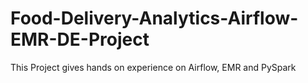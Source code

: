 # Food-Delivery-Analytics-Airflow-EMR-DE-Project
This Project gives hands on experience on Airflow, EMR and PySpark
